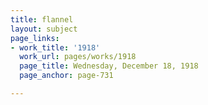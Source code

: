 ```yaml
---
title: flannel
layout: subject
page_links:
- work_title: '1918'
  work_url: pages/works/1918
  page_title: Wednesday, December 18, 1918
  page_anchor: page-731

---
```

